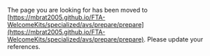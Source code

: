 The page you are looking for has been moved to [https://mbrat2005.github.io/FTA-WelcomeKits/specialized/avs/prepare/prepare](https://mbrat2005.github.io/FTA-WelcomeKits/specialized/avs/prepare/prepare). Please update your references.
